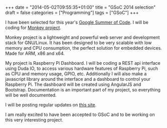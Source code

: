+++
date = "2014-05-02T09:55:35+01:00"
title = "GSoC 2014 selection"
draft = false
categories = ["Programming"]
tags = ["GSoC"]
+++

I have been selected for this year's [Google Summer of Code](http://www.google-melange.com/). I will be coding for [Monkey project](http://monkey-project.com/).

Monkey project is a lightweight and powerful web server and development stack for GNU/Linux. It has been designed to be very scalable with low memory and CPU consumption, the perfect solution for embedded devices. Made for ARM, x86 and x64.

My project is Raspberry Pi Dashboard. I will be coding a REST api interface using Duda IO, to access various hardware features of Raspberry Pi, such as CPU and memory usage, GPIO, etc. Additionally I will also make a javascript library around the interface and a dashboard to control your Raspberry Pi. The dashboard will be created using AngularJS and Bootstrap. Documentation is an important part of my project, so everything will be well documented.

I will be posting regular updates on [this site](/en/tags/gsoc/).

I am really excited to have been accepted to GSoC and to be working on this very interesting project.
